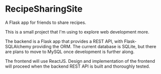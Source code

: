 # RecipeSharingSite

A Flask app for friends to share recipes. 

This is a small project that I'm using to explore web development more. 

The backend is a Flask app that provides a REST API, with Flask-SQLAlchemy providing the ORM. The current database is SQLite, but there are plans to move to MySQL once development is further along.

The frontend will use ReactJS. Design and implementation of the frontend will proceed when the backend REST API is built and thoroughly tested.
